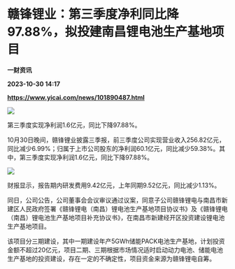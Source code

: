 # 赣锋锂业：第三季度净利同比降97.88%，拟投建南昌锂电池生产基地项目
**一财资讯**

**2023-10-30 14:17**

**https://www.yicai.com/news/101890487.html**

![](https://imgcdn.yicai.com/uppics/slides/2023/10/076eb021e02bb844c6e5eca2dc2b58cc.jpg)

第三季度实现净利润1.6亿元，同比下降97.88%。

10月30日晚间，赣锋锂业披露三季报，前三季度公司实现营业收入256.82亿元，同比减少6.99%；归属于上市公司股东的净利润60.1亿元，同比减少59.38%。其中，第三季度实现净利润1.6亿元，同比下降97.88%。

![](https://imgcdn.yicai.com/uppics/images/2023/10/01df57001d2d7a32b4b05b0923c1ea49.jpg)

财报显示，报告期内研发费用9.42亿元，上年同期9.52亿元，同比减少1.13%。

同日，公司公告，公司董事会会议审议通过议案，同意子公司赣锋锂电与南昌市新建区人民政府签署《赣锋锂电（南昌）锂电池生产基地项目协议书》及《赣锋锂电（南昌）锂电池生产基地项目补充协议书》，在南昌市新建经开区投资建设锂电池生产基地项目。

该项目分三期建设，其中一期建设年产5GWh储能PACK电池生产基地，计划投资金额不超过20亿元，项目二期、三期根据市场情况适时启动动力电池、储能电池生产基地的投资建设，存在一定的不确定性，项目资金来源为赣锋锂电自筹。